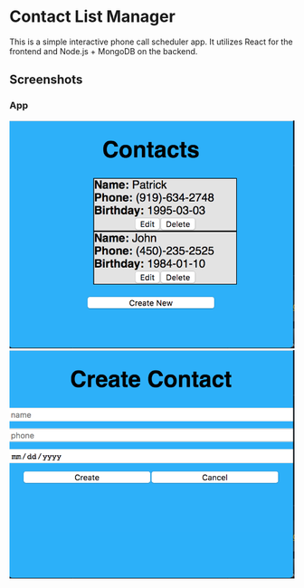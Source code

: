 # Contact List Manager

This is a simple interactive phone call scheduler app. It utilizes React for the frontend and Node.js + MongoDB on the backend.

## Screenshots

### App
![alt text](Screenshots/1.png )
![alt text](Screenshots/2.png )
